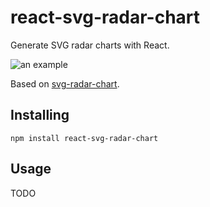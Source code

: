 
# react-svg-radar-chart


Generate SVG radar charts with React.

![an example](https://rawgit.com/derhuerst/svg-radar-chart/master/example.svg)

Based on <a href="https://github.com/derhuerst/svg-radar-chart" target="_blank">svg-radar-chart</a>.
 
## Installing

```shell
npm install react-svg-radar-chart
```

## Usage 


TODO


